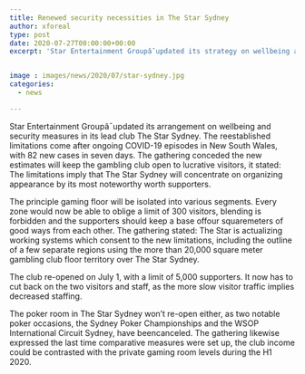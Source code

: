 ```yaml
---
title: Renewed security necessities in The Star Sydney
author: xforeal 
type: post
date: 2020-07-27T00:00:00+00:00
excerpt: 'Star Entertainment Groupâ¯updated its strategy on wellbeing and security measures in its lead club The Star Sydney '


image : images/news/2020/07/star-sydney.jpg
categories:
  - news

---
```

<span data-contrast="auto">Star Entertainment Groupâ¯updated its arrangement on wellbeing and security measures in its lead club The Star Sydney. The reestablished limitations come after ongoing COVID-19 episodes in New South Wales, with 82 new cases in seven days. The gathering conceded the new estimates will keep the gambling club open to lucrative visitors, it stated: The limitations imply that The Star Sydney will concentrate on organizing appearance by its most noteworthy worth supporters. </span><span data-ccp-props='{"134233117":true,"134233118":true,"201341983":0,"335559739":200,"335559740":240}' />

<span data-contrast="auto">The principle gaming floor will be isolated into various segments. Every zone would now be able to oblige a limit of 300 visitors, blending is </span><span data-contrast="auto">forbidden </span><span data-contrast="auto">and the supporters should keep a base offour squaremeters of good ways from each other. The gathering stated: The Star is actualizing working systems which consent to the new limitations, including the outline of a few separate regions using the more than 20,000 square meter gambling club floor territory over The Star Sydney. </span>

<span data-contrast="auto">The club re-opened on July 1, with a limit of 5,000 supporters. It now </span><span data-contrast="auto">has to </span><span data-contrast="auto">cut back on the two visitors and staff, as the more slow visitor traffic implies decreased staffing. </span><span data-ccp-props='{"134233117":true,"134233118":true,"201341983":0,"335559739":200,"335559740":240}' />

<span data-contrast="auto">The poker room in The Star Sydney won&#8217;t re-open either, as two notable poker occasions, the Sydney Poker Championships and the WSOP International Circuit Sydney, have beencanceled. The gathering likewise expressed the last time comparative measures were set up, the club income could be contrasted with the private gaming room levels during the H1 2020. </span><span data-ccp-props='{"134233117":true,"134233118":true,"201341983":0,"335559739":200,"335559740":240}' />

<span data-ccp-props='{"201341983":0,"335559739":200,"335559740":276}' />